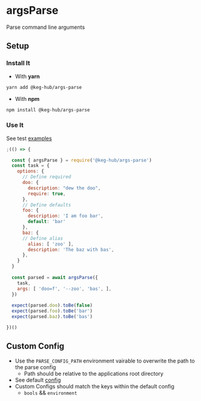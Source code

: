 # argsParse
Parse command line arguments

## Setup

### Install It

* With **yarn**
```bash
yarn add @keg-hub/args-parse
```

* With **npm**
```bash
npm install @keg-hub/args-parse
```

### Use It
See test [examples](https://github.com/keg-hub/keg-cli/blob/main/repos/args-parse/src/__tests__/argsParse.js)

```js
;(() => {

  const { argsParse } = require('@keg-hub/args-parse')
  const task = {
    options: {
      // Define required
      doo: {
        description: "dew the doo",
        require: true,
      },
      // Define defaults
      foo: {
        description: 'I am foo bar',
        default: 'bar'
      },
      baz: {
      // Define alias
        alias: [ 'zoo' ],
        description: 'The baz with bas',
      },
    }
  }
  
  const parsed = await argsParse({
    task,
    args: [ 'doo=f', '--zoo', 'bas', ],
  })
  
  expect(parsed.doo).toBe(false)
  expect(parsed.foo).toBe('bar')
  expect(parsed.baz).toBe('bas')

})()

```

## Custom Config
* Use the `PARSE_CONFIG_PATH` environment vairable to overwrite the path to the parse config
  * Path should be relative to the applications root directory
* See default [config](https://github.com/keg-hub/keg-cli/blob/main/repos/args-parse/configs/parse.config.js)
* Custom Configs should match the keys within the default config
  * `bools` && `environment`
